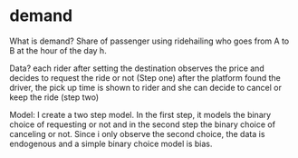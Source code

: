 # demand

What is demand?
Share of passenger using ridehailing who goes from A to B at the hour of the day h.

Data?
each rider after setting the destination observes the price and decides to request the ride or not (Step one)
after the platform found the driver, the pick up time is shown to rider and she can decide to cancel or keep the ride (step two)

Model:
I create a two step model. In the first step, it models the binary choice of requesting or not and in the second step the binary choice of canceling or not.
Since i only observe the second choice, the data is endogenous and a simple binary choice model is bias.
